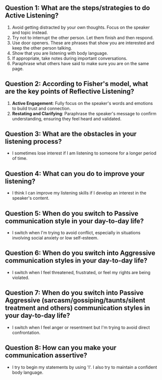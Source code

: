 ## Question 1: What are the steps/strategies to do Active Listening?
1. Avoid getting distracted by your own thoughts. Focus on the speaker and topic instead.
2. Try not to interrupt the other person. Let them finish and then respond.
3. Use door openers. These are phrases that show you are interested and keep the other person talking.
4. Show that you are listening with body language.
5. If appropriate, take notes during important conversations.
6. Paraphrase what others have said to make sure you are on the same page.

## Question 2: According to Fisher's model, what are the key points of Reflective Listening? 
1. **Active Engagement**: Fully focus on the speaker's words and emotions to build trust and connection.
2. **Restating and Clarifying**: Paraphrase the speaker's message to confirm understanding, ensuring they feel heard and validated.

## Question 3: What are the obstacles in your listening process?
- I sometimes lose interest if I am listening to someone for a longer period of time.

## Question 4: What can you do to improve your listening?
- I think I can improve my listening skills if I develop an interest in the speaker's content.

## Question 5: When do you switch to Passive communication style in your day-to-day life?
- I switch when I'm trying to avoid conflict, especially in situations involving social anxiety or low self-esteem.

## Question 6: When do you switch into Aggressive communication styles in your day-to-day life?
- I switch when I feel threatened, frustrated, or feel my rights are being violated.

## Question 7: When do you switch into Passive Aggressive (sarcasm/gossiping/taunts/silent treatment and others) communication styles in your day-to-day life?
- I switch when I feel anger or resentment but I'm trying to avoid direct confrontation.

## Question 8: How can you make your communication assertive? 
- I try to begin my statements by using 'I'. I also try to maintain a confident body language.
